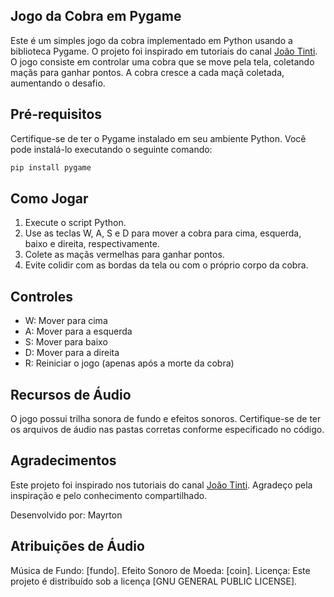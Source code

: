 ## Jogo da Cobra em Pygame

Este é um simples jogo da cobra implementado em Python usando a biblioteca Pygame. O projeto foi inspirado em tutoriais do canal [João Tinti](https://www.youtube.com/@joao-tinti). O jogo consiste em controlar uma cobra que se move pela tela, coletando maçãs para ganhar pontos. A cobra cresce a cada maçã coletada, aumentando o desafio.

## Pré-requisitos
Certifique-se de ter o Pygame instalado em seu ambiente Python. Você pode instalá-lo executando o seguinte comando:
```bash
pip install pygame
```

## Como Jogar

1. Execute o script Python.
2. Use as teclas W, A, S e D para mover a cobra para cima, esquerda, baixo e direita, respectivamente.
3. Colete as maçãs vermelhas para ganhar pontos.
4. Evite colidir com as bordas da tela ou com o próprio corpo da cobra.

## Controles

- W: Mover para cima
- A: Mover para a esquerda
- S: Mover para baixo
- D: Mover para a direita
- R: Reiniciar o jogo (apenas após a morte da cobra)

## Recursos de Áudio

O jogo possui trilha sonora de fundo e efeitos sonoros. Certifique-se de ter os arquivos de áudio nas pastas corretas conforme especificado no código.

## Agradecimentos
Este projeto foi inspirado nos tutoriais do canal [João Tinti](https://www.youtube.com/@joao-tinti). Agradeço pela inspiração e pelo conhecimento compartilhado.

Desenvolvido por: Mayrton

## Atribuições de Áudio

Música de Fundo: [fundo].
Efeito Sonoro de Moeda: [coin].
Licença: Este projeto é distribuído sob a licença [GNU GENERAL PUBLIC LICENSE].
